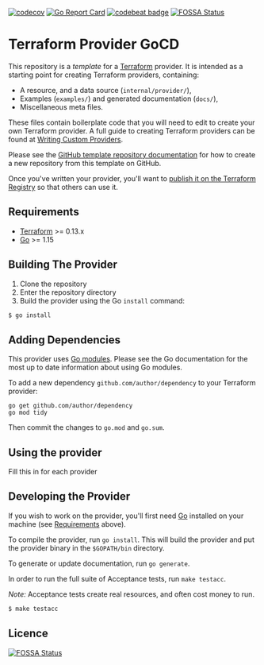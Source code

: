 [![codecov](https://codecov.io/gh/cloudandthings/terraform-provider-gocd/branch/develop/graph/badge.svg)](https://codecov.io/gh/cloudandthings/terraform-provider-gocd)
[![Go Report Card](https://goreportcard.com/badge/github.com/cloudandthings/terraform-provider-gocd)](https://goreportcard.com/report/github.com/cloudandthings/terraform-provider-gocd)
[![codebeat badge](https://codebeat.co/badges/d2dff237-da47-4f15-ae4a-51a7a23dd92a)](https://codebeat.co/projects/github-com-cloudandthings-terraform-provider-gocd-develop)
[![FOSSA Status](https://app.fossa.com/api/projects/git%2Bgithub.com%2Fcloudandthings%2Fterraform-provider-gocd.svg?type=shield)](https://app.fossa.com/projects/git%2Bgithub.com%2Fcloudandthings%2Fterraform-provider-gocd?ref=badge_shield)

# Terraform Provider GoCD

This repository is a *template* for a [Terraform](https://www.terraform.io) provider. It is intended as a starting point for creating Terraform providers, containing:

 - A resource, and a data source (`internal/provider/`),
 - Examples (`examples/`) and generated documentation (`docs/`),
 - Miscellaneous meta files.
 
These files contain boilerplate code that you will need to edit to create your own Terraform provider. A full guide to creating Terraform providers can be found at [Writing Custom Providers](https://www.terraform.io/docs/extend/writing-custom-providers.html).

Please see the [GitHub template repository documentation](https://help.github.com/en/github/creating-cloning-and-archiving-repositories/creating-a-repository-from-a-template) for how to create a new repository from this template on GitHub.

Once you've written your provider, you'll want to [publish it on the Terraform Registry](https://www.terraform.io/docs/registry/providers/publishing.html) so that others can use it.


## Requirements

-	[Terraform](https://www.terraform.io/downloads.html) >= 0.13.x
-	[Go](https://golang.org/doc/install) >= 1.15

## Building The Provider

1. Clone the repository
1. Enter the repository directory
1. Build the provider using the Go `install` command: 
```sh
$ go install
```

## Adding Dependencies

This provider uses [Go modules](https://github.com/golang/go/wiki/Modules).
Please see the Go documentation for the most up to date information about using Go modules.

To add a new dependency `github.com/author/dependency` to your Terraform provider:

```
go get github.com/author/dependency
go mod tidy
```

Then commit the changes to `go.mod` and `go.sum`.

## Using the provider

Fill this in for each provider

## Developing the Provider

If you wish to work on the provider, you'll first need [Go](http://www.golang.org) installed on your machine (see [Requirements](#requirements) above).

To compile the provider, run `go install`. This will build the provider and put the provider binary in the `$GOPATH/bin` directory.

To generate or update documentation, run `go generate`.

In order to run the full suite of Acceptance tests, run `make testacc`.

*Note:* Acceptance tests create real resources, and often cost money to run.

```sh
$ make testacc
```

## Licence
[![FOSSA Status](https://app.fossa.com/api/projects/git%2Bgithub.com%2Fcloudandthings%2Fterraform-provider-gocd.svg?type=large)](https://app.fossa.com/projects/git%2Bgithub.com%2Fcloudandthings%2Fterraform-provider-gocd?ref=badge_large)